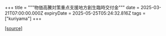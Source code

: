 +++
title = """物価高騰対策重点支援地方創生臨時交付金"""
date = 2025-03-21T07:00:00.000Z
expiryDate = 2025-05-25T05:24:32.816Z
tags = ["kuriyama"]
+++


[[source]](https://www.town.kuriyama.hokkaido.jp/soshiki/31/30959.html)

